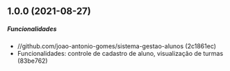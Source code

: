 ## 1.0.0 (2021-08-27)

##### Funcionalidades

* //github.com/joao-antonio-gomes/sistema-gestao-alunos (2c1861ec)
* Funcionalidades: controle de cadastro de aluno, visualização de turmas
  (83be762)

